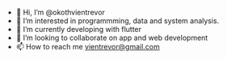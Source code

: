 - 👋 Hi, I’m @okothvientrevor
- 👀 I’m interested in programmming, data and system analysis.
- 🌱 I’m currently developing with flutter
- 💞️ I’m looking to collaborate on app and web development
- 📫 How to reach me vientrevor@gmail.com

<!---
okothvientrevor/okothvientrevor is a ✨ special ✨ repository because its `README.md` (this file) appears on your GitHub profile.
You can click the Preview link to take a look at your changes.
--->
